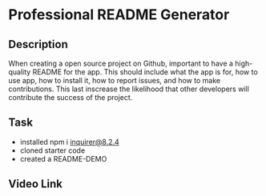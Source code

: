 # Professional README Generator 

## Description
 
 When creating a open source project on Github, important to have a high-quality README for the app. This should include what the app is for, how to use app, how to install it, how to report issues, and how to make contributions. This last inscrease the likelihood that other developers will contribute the success of the project.

## Task

- installed npm i inquirer@8.2.4 
- cloned starter code
- created a README-DEMO 


## Video Link 


